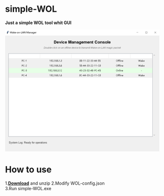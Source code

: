 # simple-WOL
**Just a simple WOL tool whit GUI**

![](https://github.com/fly2andromeda/simple-WOL/blob/main/INTERFACE.png)

# How to use
1.[**Download**](https://github.com/fly2andromeda/simple-WOL/releases/download/0.01/simple-WOL.zip)  and unzip
2.Modify WOL-config.json  
3.Run simple-WOL.exe  

